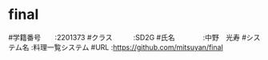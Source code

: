# final
#学籍番号　　:2201373
#クラス　　　:SD2G
#氏名　　　　:中野　光寿
#システム名  :料理一覧システム
#URL        :https://github.com/mitsuyan/final
